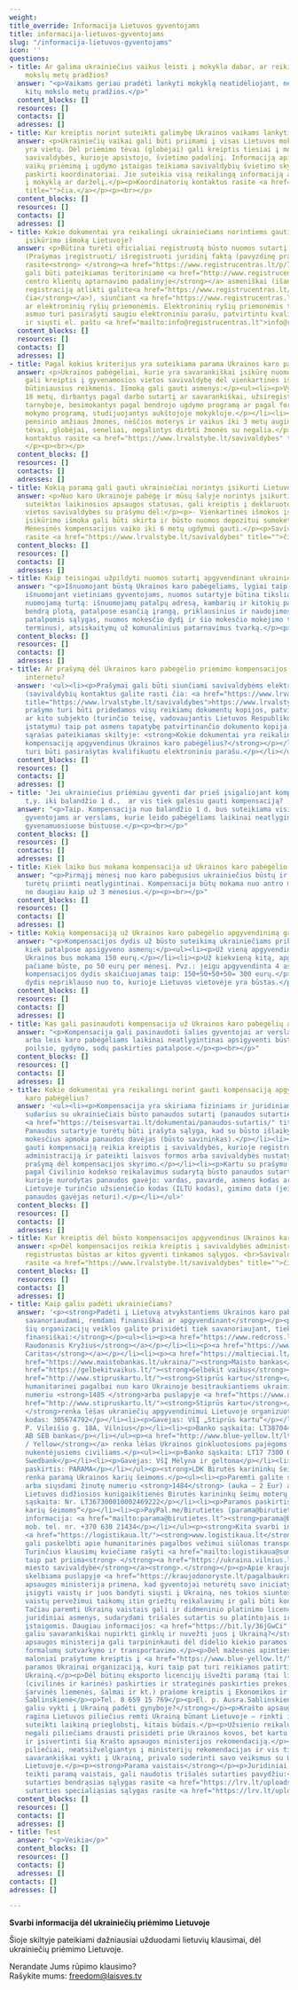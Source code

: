 ```yaml
---
weight: 
title_override: Informacija Lietuvos gyventojams
title: informacija-lietuvos-gyventojams
slug: "/informacija-lietuvos-gyventojams"
icon: ''
questions:
- title: Ar galima ukrainiečius vaikus leisti į mokykla dabar, ar reikia laukti naujų
    mokslų metų pradžios?
  answer: "<p>Vaikams geriau pradėti lankyti mokyklą neatidėliojant, nereikia laukti
    kitų mokslo metų pradžios.</p>"
  content_blocks: []
  resources: []
  contacts: []
  adresses: []
- title: Kur kreiptis norint suteikti galimybę Ukrainos vaikams lankyti mokyklas Lietuvoje?
  answer: <p>Ukrainiečių vaikai gali būti priimami į visas Lietuvos mokyklas, kuriose
    yra vietų. Dėl priėmimo tėvai (globėjai) gali kreiptis tiesiai į mokyklą arba
    savivaldybės, kurioje apsistojo, švietimo padalinį. Informaciją apie ukrainiečių
    vaikų priėmimą į ugdymo įstaigas teikiama savivaldybių švietimo skyriuose, kuriuose
    paskirti koordinatoriai. Jie suteikia visą reikalingą informaciją apie priėmimą
    į mokyklą ar darželį.</p><p>Koordinatorių kontaktus rasite <a href="https://smsm.lrv.lt/uploads/smsm/documents/files/Ukrain%201%20Koordinatori%C5%B3%20savivaldyb%C4%97se%20kontaktai%20LT.pdf"
    title="">čia.</a></p><p><br></p>
  content_blocks: []
  resources: []
  contacts: []
  adresses: []
- title: Kokie dokumentai yra reikalingi ukrainiečiams norintiems gauti vienkartinę
    įsikūrimo išmoką Lietuvoje?
  answer: <p>Būtina turėti oficialiai registruotą būsto nuomos sutartį bent 6 mėnesiams.
    (Prašymas įregistruoti/ išregistruoti juridinį faktą (pavyzdinę prašymo formą
    rasite<strong> </strong><a href="https://www.registrucentras.lt/p/774">čia)</a>
    gali būti pateikiamas teritoriniame <a href="http://www.registrucentras.lt/p/81"><strong>Registrų
    centro klientų aptarnavimo padalinyje</strong></a> asmeniškai (išankstinę vizito
    registraciją atlikti galite<a href="https://www.registrucentras.lt/"><strong>
    čia</strong></a>), siunčiant <a href="https://www.registrucentras.lt/p/1218"><strong>paštu</strong></a>
    ar elektroninių ryšių priemonėmis. Elektroninių ryšių priemonėmis teikiamą prašymą
    asmuo turi pasirašyti saugiu elektroniniu parašu, patvirtintu kvalifikuotu sertifikatu,
    ir siųsti el. paštu <a href="mailto:info@registrucentras.lt">info@registrucentras.lt</a>.)</p><p><br></p>
  content_blocks: []
  resources: []
  contacts: []
  adresses: []
- title: Pagal kokius kriterijus yra suteikiama parama Ukrainos karo pabėgėliams?
  answer: <p>Ukrainos pabėgėliai, kurie yra savarankiškai įsikūrę nuomojamame būste
    gali kreiptis į gyvenamosios vietos savivaldybę dėl vienkartinės išmokos įsigyti
    būtiniausius reikmenis. Išmoką gali gauti asmenys:</p><ul><li><p>Vyresni kaip
    18 metų, dirbantys pagal darbo sutartį ar savarankiškai, užsiregistravę Užimtumo
    tarnyboje, besimokantys pagal bendrojo ugdymo programą ar pagal formaliojo profesinio
    mokymo programą, studijuojantys aukštojoje mokykloje.</p></li><li><p>Taip pat
    pensinio amžiaus žmonės, nėščios moterys ir vaikus iki 3 metų auginantys vieniši
    tėvai, globėjai, seneliai, negalintys dirbti žmonės su negalia.</p></li></ul><p>Savivaldybių
    kontaktus rasite <a href="https://www.lrvalstybe.lt/savivaldybes" title="">čia.</a>
    </p><p><br></p>
  content_blocks: []
  resources: []
  contacts: []
  adresses: []
- title: Kokią paramą gali gauti ukrainiečiai norintys įsikurti Lietuvoje?
  answer: <p>Nuo karo Ukrainoje pabėgę ir mūsų šalyje norintys įsikurti žmonės, kuriems
    suteiktas laikinosios apsaugos statusas, gali kreiptis į deklaruotos ar gyvenamosios
    vietos savivaldybes su prašymu dėl:</p><p>- Vienkartinės išmokos įsikurti (vienkartinė
    įsikūrimo išmoka gali būti skirta ir būsto nuomos depozitui sumokėti).</p><p>-
    Mėnesinės kompensacijos vaiko iki 6 metų ugdymui gauti.</p><p>Savivaldybių kontaktus
    rasite <a href="https://www.lrvalstybe.lt/savivaldybes" title="">čia</a>. </p><p><br></p>
  content_blocks: []
  resources: []
  contacts: []
  adresses: []
- title: Kaip teisingai užpildyti nuomos sutartį apgyvendinant ukrainiečius?
  answer: "<p>Išnuomojant būstą Ukrainos karo pabėgėliams, lygiai taip pat, kaip ir
    išnuomojant vietiniams gyventojams, nuomos sutartyje būtina tiksliai aprašyti
    nuomojamą turtą: išnuomojamų patalpų adresą, kambarių ir kitokių patalpų skaičių,
    bendrą plotą, patalpose esančią įrangą, priklausinius ir naudojimosi bendromis
    patalpomis sąlygas, nuomos mokesčio dydį ir šio mokesčio mokėjimo tvarką (įskaitant
    terminus), atsiskaitymų už komunalinius patarnavimus tvarką.</p><p><br></p>"
  content_blocks: []
  resources: []
  contacts: []
  adresses: []
- title: Ar prašymą dėl Ukrainos karo pabėgėlio priėmimo kompensacijos galima pildyti
    internetu?
  answer: '<ul><li><p>Prašymai gali būti siunčiami savivaldybėms elektroniniu paštu
    (savivaldybių kontaktus galite rasti čia: <a href="https://www.lrvalstybe.lt/savivaldybes"
    title="https://www.lrvalstybe.lt/savivaldybes">https://www.lrvalstybe.lt/savivaldybes</a>)</p></li><li><p>Prie
    prašymo turi būti pridedamos visų reikiamų dokumentų kopijos, patvirtintos notaro
    ar kito subjekto (turinčio teisę, vadovaujantis Lietuvos Respublikos notariato
    įstatymu) taip pat asmens tapatybę patvirtinančio dokumento kopija. Reikiamų dokumentų
    sąrašas pateikiamas skiltyje: <strong>Kokie dokumentai yra reikalingi norint gauti
    kompensaciją apgyvendinus Ukrainos karo pabėgėlius?</strong></p></li><li><p>Prašymas
    turi būti pasirašytas kvalifikuotu elektroniniu parašu.</p></li></ul>'
  content_blocks: []
  resources: []
  contacts: []
  adresses: []
- title: 'Jei ukrainiečius priėmiau gyventi dar prieš įsigaliojant kompensacijų tvarkai,
    t,y. iki balandžio 1 d.,  ar vis tiek galėsiu gauti kompensaciją? '
  answer: "<p>Taip. Kompensacija nuo balandžio 1 d. bus suteikiama visiems šalies
    gyventojams ar verslams, kurie leido pabėgėliams laikinai neatlygintinai apsigyventi
    gyvenamuosiuose būstuose.</p><p><br></p>"
  content_blocks: []
  resources: []
  contacts: []
  adresses: []
- title: Kiek laiko bus mokama kompensacija už Ukrainos karo pabėgėlio priėmimą?
  answer: "<p>Pirmąjį mėnesį nuo karo pabėgusius ukrainiečius būstų ir patalpų savininkai
    turėtų priimti neatlygintinai. Kompensacija būtų mokama nuo antro mėnesio, tačiau
    ne daugiau kaip už 3 mėnesius.</p><p><br></p>"
  content_blocks: []
  resources: []
  contacts: []
  adresses: []
- title: Kokią kompensaciją už Ukrainos karo pabėgėlio apgyvendinimą galima gauti?
  answer: "<p>Kompensacijos dydis už būsto suteikimą ukrainiečiams priklauso nuo to,
    kiek patalpose apsigyveno asmenų:</p><ul><li><p>Už vieną apgyvendintą asmenį iš
    Ukrainos bus mokama 150 eurų.</p></li><li><p>Už kiekvieną kitą, apgyvendintą tame
    pačiame būste, po 50 eurų per mėnesį. Pvz.: jeigu apgyvendinta 4 asmenų šeima,
    kompensacijos dydis skaičiuojamas taip: 150+50+50+50= 300 eurų.</p></li><li><p>Išmokos
    dydis nepriklauso nuo to, kurioje Lietuvos vietovėje yra būstas.</p></li></ul>"
  content_blocks: []
  resources: []
  contacts: []
  adresses: []
- title: Kas gali pasinaudoti kompensacija už Ukrainos karo pabėgėlių apgyvendinimą?
  answer: "<p>Kompensacija gali pasinaudoti šalies gyventojai ar verslas, kurie leido
    arba leis karo pabėgėliams laikinai neatlygintinai apsigyventi būstuose, viešbučių,
    poilsio, gydymo, sodų paskirties patalpose.</p><p><br></p>"
  content_blocks: []
  resources: []
  contacts: []
  adresses: []
- title: Kokie dokumentai yra reikalingi norint gauti kompensaciją apgyvendinus Ukrainos
    karo pabėgėlius?
  answer: '<ul><li><p>Kompensacija yra skiriama fiziniams ir juridiniams asmenims
    sudarius su ukrainiečiais būsto panaudos sutartį (panaudos sutarties pavyzdys:
    <a href="https://teisesvartai.lt/dokumentai/panaudos-sutartis/" title="https://teisesvartai.lt/dokumentai/panaudos-sutartis/">https://teisesvartai.lt/dokumentai/panaudos-sutartis/</a>)
    Panaudos sutartyje turėtų būti įrašyta sąlyga, kad su būsto išlaikymu susijusius
    mokesčius apmoka panaudos davėjas (būsto savininkas).</p></li><li><p>Siekiant
    gauti kompensaciją reikia kreiptis į savivaldybės, kurioje registruotas būstas,
    administraciją ir pateikti laisvos formos arba savivaldybės nustatytos formos
    prašymą dėl kompensacijos skyrimo.</p></li><li><p>Kartu su prašymu reikia pateikti
    pagal Civilinio kodekso reikalavimus sudarytą būsto panaudos sutartį ar jos kopiją,
    kurioje nurodytas panaudos gavėjo: vardas, pavardė, asmens kodas arba interesų
    Lietuvoje turinčio užsieniečio kodas (ILTU kodas), gimimo data (jei asmens kodo
    panaudos gavėjas neturi).</p></li></ul>'
  content_blocks: []
  resources: []
  contacts: []
  adresses: []
- title: Kur kreiptis dėl būsto kompensacijos apgyvendinus Ukrainos karo pabėgėlius?
  answer: <p>Dėl kompensacijos reikia kreiptis į savivaldybės administraciją, kurioje
    registruotas būstas ar kitos gyventi tinkamos sąlygos. <br>Savivaldybių kontaktus
    rasite <a href="https://www.lrvalstybe.lt/savivaldybes" title="">čia</a>. </p><p><br></p>
  content_blocks: []
  resources: []
  contacts: []
  adresses: []
- title: Kaip galiu padėti ukrainiečiams?
  answer: '<p><strong>Padėti į Lietuvą atvykstantiems Ukrainos karo pabėgeliams galite
    savanoriaudami, remdami finansiškai ar apgyvendinant</strong></p><p><strong>Prie
    šių organizacijų veiklos galite prisidėti tiek savanoriaujant, tiek paremiant
    finansiškai:</strong></p><ul><li><p><a href="https://www.redcross.lt/"><strong>Lietuvos
    Raudonasis Kryžius</strong></a></p></li><li><p><a href="https://www.caritas.lt/"><strong>Lietuvos
    Caritas</strong></a></p></li><li><p><a href="https://maltieciai.lt/pagalba-ukrainai/"><strong>Maltiečiai</strong></a></p></li><li><p><a
    href="https://www.maistobankas.lt/ukraina/"><strong>Maisto bankas</strong></a></p></li><li><p><a
    href="https://gelbekitvaikus.lt/"><strong>Gelbėkit vaikus</strong></a></p></li><li><p><a
    href="http://www.stipruskartu.lt/"><strong>Stiprūs kartu</strong></a></p></li></ul><p>Lėšos
    humanitarinei pagalbai nuo karo Ukrainoje besitraukiantiems ukrainiečiams renkamos
    numeriu <strong>1485 </strong>arba puslapyje <a href="https://www.aukok.lt/"><strong>www.aukok.lt</strong></a><strong>.</strong></p><p><a
    href="http://www.stipruskartu.lt/"><strong>Stiprūs kartu</strong></a><strong>
    </strong>renka lėšas ukraniečių apgyvendinimui Lietuvoje organizuoti.</p><ul><li><p>Įmonės
    kodas: 305674792</p></li><li><p>Gavėjas: VšĮ „Stiprūs kartu“</p></li><li><p>Adresas:
    P. Vileišio g. 18A, Vilnius</p></li><li><p>Banko sąskaita: LT387044090101401806</p></li><li><p>Bankas:
    AB SEB bankas</p></li></ul><p><a href="http://www.blue-yellow.lt/lt"><strong>Blue
    / Yellow</strong></a> renka lėšas Ukrainos ginkluotosioms pajėgoms ir nuo karo
    nukentėjusiems civiliams.</p><ul><li><p>Banko sąskaita: LT17 7300 0101 4089 4869</p></li><li><p>Bankas:
    Swedbank</p></li><li><p>Gavėjas: VšĮ Mėlyna ir geltona</p></li><li><p>Mokėjimo
    paskirtis: PARAMA</p></li></ul><p><strong>LDK Birutės karininkų šeimų moterų sąjunga</strong>
    renka paramą Ukrainos karių šeimoms.</p><ul><li><p>Paremti galite skambindami
    arba siųsdami žinutę numeriu <strong>1484</strong> (auka – 2 Eur) arba lėšų pervedimu:</p></li><li><p>Gavėjas:
    Lietuvos didžiosios kunigaikštienės Birutės karininkų šeimų moterų sąjunga</p></li><li><p>Banko
    sąskaita: Nr. LT367300010002469222</p></li><li><p>Paramos paskirtis: „Parama Ukrainos
    karių šeimoms“</p></li><li><p>PayPal.me/Birutietes (parama@birutietes.lt)</p></li><li><p>Kontaktinė
    informacija: <a href="mailto:parama@birutietes.lt"><strong>parama@birutietes.lt</strong></a>,
    mob. tel. nr. +370 630 21434</p></li></ul><p><strong>Kita svarbi informacija</strong></p><p>Tinklapyje
    <a href="https://logistikaua.lt/"><strong>www.logistikaua.lt</strong></a> gyventojai
    gali paskelbti apie humanitarinės pagalbos vežimui siūlomas transporto priemones.
    Turinčius klausimų kviečiame rašyti <a href="mailto:logistikaua@sumin.lt"><strong>logistikaua@sumin.lt</strong></a>.</p><p>Pagalbą
    taip pat priima<strong> </strong><a href="https://ukraina.vilnius.lt/"><strong>Vilniaus
    miesto savivaldybė</strong></a><strong>.</strong></p><p>Apie kraujo poreikį Ukrainai
    skelbiama puslapyje <a href="https://kraujodonoryste.lt/pagalbaukrainai/"><strong>www.kraujodonoryste.lt</strong></a></p><p>Sveikatos
    apsaugos ministerija primena, kad gyventojai neturėtų savo iniciatyva stengtis
    įsigyti vaistų ir juos bandyti siųsti į Ukrainą, nes tokios siuntos neatitinka
    vaistų pervežimui taikomų itin griežtų reikalavimų ir gali būti konfiskuotos.
    Tačiau paremti Ukrainą vaistais gali ir didmeninio platinimo licencijos neturintys
    juridiniai asmenys, sudarydami trišales sutartis su platintojais ir Ukrainos gydymo
    įstaigomis. Daugiau informacijos: <a href="https://bit.ly/36jGwCi" title="https://bit.ly/36jGwCi"><strong>https://bit.ly/36jGwCi</strong></a>.</p><p><strong>Ar
    galiu savarankiškai nupirkti ginklų ir nuvežti juos į Ukrainą?</strong></p><p>Krašto
    apsaugos ministerija gali tarpininkauti dėl didelio kiekio paramos ginkluote būtinų
    formalumų sutvarkymo ir transportavimo.</p><p>Dėl mažesnės apimties paramos ginkluote
    maloniai prašytume kreiptis į <a href="https://www.blue-yellow.lt/"><strong>„Blue/Yellow“</strong></a>
    paramos Ukrainai organizaciją, kuri taip pat turi reikiamos patirties remiant
    Ukrainą.</p><p>Dėl būtinų eksporto licencijų išvežti paramą (tai liečia tik dvejopos
    (civilinės ir karinės) paskirties ir strateginės paskirties prekes, tokias kaip
    šarvinės liemenės, šalmai ir kt.) prašome kreiptis į Ekonomikos ir inovacijų ministeriją:</p><p>Aušra
    Šablinskienė</p><p>Tel. 8 659 15 769</p><p>El. p. Ausra.Sablinskiene@eimin.lt</p><p><strong>Ar
    galiu vykti į Ukrainą padėti gynyboje?</strong></p><p>Krašto apsaugos ministerija
    ragina Lietuvos piliečius remti Ukrainą būnant Lietuvoje – rinkti ir aukoti lėšas,
    suteikti laikiną prieglobstį, kitais būdais.</p><p>Užsienio reikalų ministerija
    negali piliečiams drausti prisidėti prie Ukrainos kovos, bet kartu ragina pasvarstyti
    ir įsivertinti šią Krašto apsaugos ministerijos rekomendaciją.</p><p>Lietuvos
    piliečiai, neatsižvelgiantys į ministerijų rekomendacijas ir vis tiek norintys
    savarankiškai vykti į Ukrainą, privalo suderinti savo veiksmus su Ukrainos ambasada
    Lietuvoje.</p><p><strong>Parama vaistais</strong></p><p>Juridiniai asmenys, norintys
    teikti paramą vaistais, gali naudotis trišalės sutarties pavydžiu:</p><ul><li><p>trišalės
    sutarties bendrąsias sąlygas rasite <a href="https://lrv.lt/uploads/main/documents/files/00_%20Tri%C5%A1al%C4%97%20vaist%C5%B3%20tiekimo%20sutartis%20(LT-EN)%20(BS)%20(1_3)%20acc(1).docx"><strong>čia</strong></a>.</p></li><li><p>trišalės
    sutarties specialiąsias sąlygas rasite <a href="https://lrv.lt/uploads/main/documents/files/01_%20Tri%C5%A1al%C4%97%20vaist%C5%B3%20tiekimo%20sutartis%20(LT-EN)%20(SS)%20(1_3)acc(1).docx"><strong>čia</strong></a>.</p></li></ul>'
  content_blocks: []
  resources: []
  contacts: []
  adresses: []
- title: Test
  answer: "<p>Veikia</p>"
  content_blocks: []
  resources: []
  contacts: []
  adresses: []
contacts: []
adresses: []

---
```

**Svarbi informacija dėl ukrainiečių priėmimo Lietuvoje**

  
Šioje skiltyje pateikiami dažniausiai užduodami lietuvių klausimai, dėl ukrainiečių priėmimo Lietuvoje.

Nerandate Jums rūpimo klausimo?   
Rašykite mums: freedom@laisves.tv